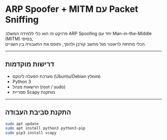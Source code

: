 # ARP Spoofer + MITM עם Packet Sniffing

פרויקט זה הוא כלי ללמידה המשלב ARP Spoofing יחד עם Man-in-the-Middle (MITM) בסיסי,  
הכלי מתחזה לראוטר מול מחשב קורבן ולהפך, ותופס את התעבורה בין השניים.

---

## דרישות מוקדמות

- מערכת הפעלה לינוקס (Ubuntu/Debian מומלץ)
- Python 3
- הרשאות מנהל (root / sudo)
- ספריית Scapy מותקנת

---

## התקנת סביבת העבודה

```bash
sudo apt update
sudo apt install python3 python3-pip
sudo pip3 install scapy
